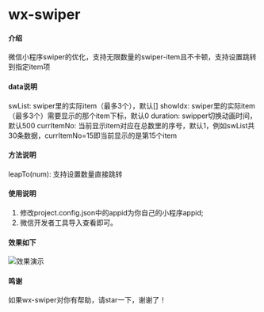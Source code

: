 # wx-swiper

#### 介绍
微信小程序swiper的优化，支持无限数量的swiper-item且不卡顿，支持设置跳转到指定item项

#### data说明
swList: swiper里的实际item（最多3个），默认[]
showIdx: swiper里的实际item（最多3个）需要显示的那个item下标，默认0
duration: swipper切换动画时间，默认500
currItemNo: 当前显示item对应在总数里的序号，默认1，例如swList共30条数据，currItemNo=15即当前显示的是第15个item

#### 方法说明
leapTo(num): 支持设置数量直接跳转

#### 使用说明

1.  修改project.config.json中的appid为你自己的小程序appid;
2.  微信开发者工具导入查看即可。

#### 效果如下
![效果演示](https://gitee.com/tiankf/wx-swiper/blob/master/demo.gif)

#### 鸣谢
如果wx-swiper对你有帮助，请star一下，谢谢了！
